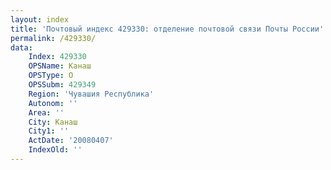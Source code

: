 ```yaml
---
layout: index
title: 'Почтовый индекс 429330: отделение почтовой связи Почты России'
permalink: /429330/
data:
    Index: 429330
    OPSName: Канаш
    OPSType: О
    OPSSubm: 429349
    Region: 'Чувашия Республика'
    Autonom: ''
    Area: ''
    City: Канаш
    City1: ''
    ActDate: '20080407'
    IndexOld: ''
---
```

